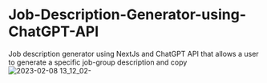 # Job-Description-Generator-using-ChatGPT-API
Job description generator using NextJs and ChatGPT API that allows a user to generate a specific job-group description and copy
![2023-02-08 13_12_02-](https://user-images.githubusercontent.com/105711066/217500436-4ba96d33-b4eb-4b4e-9c94-fffb0a18ebfb.png)
